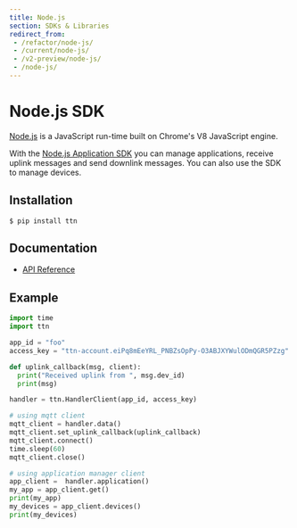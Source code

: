 ```yaml
---
title: Node.js
section: SDKs & Libraries
redirect_from:
 - /refactor/node-js/
 - /current/node-js/
 - /v2-preview/node-js/
 - /node-js/
---
```


# Node.js SDK

[Node.js](https://nodejs.org/) is a JavaScript run-time built on Chrome's V8 JavaScript engine.

With the [Node.js Application SDK](https://www.npmjs.com/package/ttn) you can manage applications, receive uplink messages and send downlink messages. You can also use the SDK to manage devices.

## Installation

```
$ pip install ttn
```

## Documentation
* [API Reference](https://www.thethingsnetwork.org/docs/applications/python/api.html)


## Example

```python
import time
import ttn

app_id = "foo"
access_key = "ttn-account.eiPq8mEeYRL_PNBZsOpPy-O3ABJXYWulODmQGR5PZzg"

def uplink_callback(msg, client):
  print("Received uplink from ", msg.dev_id)
  print(msg)

handler = ttn.HandlerClient(app_id, access_key)

# using mqtt client
mqtt_client = handler.data()
mqtt_client.set_uplink_callback(uplink_callback)
mqtt_client.connect()
time.sleep(60)
mqtt_client.close()

# using application manager client
app_client =  handler.application()
my_app = app_client.get()
print(my_app)
my_devices = app_client.devices()
print(my_devices)
```
